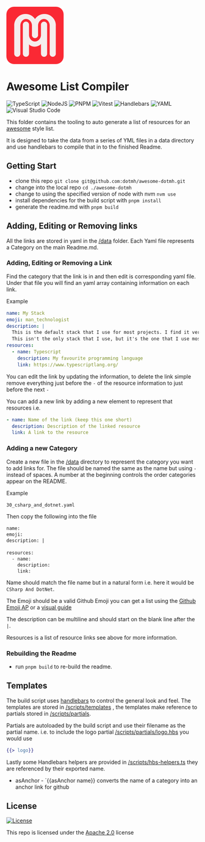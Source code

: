 ![DotMH](https://github.com/dotmh/dotmh/raw/master/logo.png)

# Awesome List Compiler

![TypeScript](https://img.shields.io/badge/typescript-%23007ACC.svg?style=for-the-badge&logo=typescript&logoColor=white)
![NodeJS](https://img.shields.io/badge/node.js-6DA55F?style=for-the-badge&logo=node.js&logoColor=white)
![PNPM](https://img.shields.io/badge/pnpm-%234a4a4a.svg?style=for-the-badge&logo=pnpm&logoColor=f69220)
![Vitest](https://img.shields.io/badge/-Vitest-252529?style=for-the-badge&logo=vitest&logoColor=FCC72B)
![Handlebars](https://img.shields.io/badge/Handlebars-%23000000?style=for-the-badge&logo=Handlebars.js&logoColor=white)
![YAML](https://img.shields.io/badge/yaml-%23ffffff.svg?style=for-the-badge&logo=yaml&logoColor=151515)
![Visual Studio Code](https://img.shields.io/badge/Visual%20Studio%20Code-0078d7.svg?style=for-the-badge&logo=visual-studio-code&logoColor=white)

This folder contains the tooling to auto generate a list of resources for an [awesome](https://github.com/sindresorhus/awesome) style list.

It is designed to take the data from a series of YML files in a data directory and use handlebars to compile that in to the finished Readme.

## Getting Start

- clone this repo `git clone git@github.com:dotmh/awesome-dotmh.git`
- change into the local repo `cd ./awesome-dotmh`
- change to using the specified version of node with nvm `nvm use`
- install dependencies for the build script with `pnpm install`
- generate the readme.md with `pnpm build`

## Adding, Editing or Removing links

All the links are stored in yaml in the [/data](/data) folder. Each Yaml file represents a Category on the
main Readme.md.

### Adding, Editing or Removing a Link

Find the category that the link is in and then edit is corresponding yaml file. Under that file you will
find an yaml array containing information on each link.

Example

```yaml
name: My Stack
emoji: man_technologist
description: |
  This is the default stack that I use for most projects. I find it very productive and easy to work with.
  This isn't the only stack that I use, but it's the one that I use most often.
resources:
  - name: Typescript
    description: My favourite programming language
    link: https://www.typescriptlang.org/
```

You can edit the link by updating the information, to delete the link simple remove everything just before the `-` of the resource information to just before the next `-`

You can add a new link by adding a new element to represent that resources i.e.

```yaml
- name: Name of the link (keep this one short)
  description: Description of the linked resource
  link: A link to the resource
```

### Adding a new Category

Create a new file in the [/data](/data) directory to represent the category you want to add links for. The file should be named the same as the name but using `-` instead of spaces. A number at the beginning controls the order categories appear on the README.

Example

```
30_csharp_and_dotnet.yaml
```

Then copy the following into the file

```
name:
emoji:
description: |

resources:
  - name:
    description:
    link:
```

Name should match the file name but in a natural form i.e. here it would be `CSharp And DotNet`.

The Emoji should be a valid Github Emoji you can get a list using the [Github Emoji AP](https://api.github.com/emojis) or a [visual guide](https://gitmoji.dev/)

The description can be multiline and should start on the blank line after the `|`.

Resources is a list of resource links see above for more information.

### Rebuilding the Readme

- run `pnpm build` to re-build the readme.

## Templates

The build script uses [handlebars](https://handlebarsjs.com/) to control the general look and feel.
The templates are stored in [/scripts/templates](/scripts/templates) , the templates make reference to
partials stored in [/scripts/partials](/scripts/partials).

Partials are autoloaded by the build script and use their filename as the partial name.
i.e. to include the logo partial [/scripts/partials/logo.hbs](/scripts/partials/logo.hbs) you would use

```handlebars
{{> logo}}
```

Lastly some Handlebars helpers are provided in [/scripts/hbs-helpers.ts](/scripts/hbs-helpers.ts) they are
referenced by their exported name.

- asAnchor - `{{asAnchor name}} converts the name of a category into an anchor link for github

## License

[![License](https://img.shields.io/badge/License-Apache_2.0-blue.svg?style=for-the-badge&)](https://opensource.org/licenses/Apache-2.0)

This repo is licensed under the [Apache 2.0](https://opensource.org/license/apache-2-0) license
